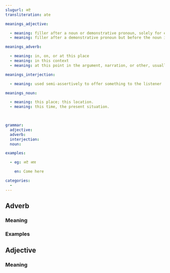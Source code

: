 ```yaml
---
slugurl: अटे
transliteration: ate

meanings_adjective:

  - meaning: filler after a noun or demonstrative pronoun, solely for emphasis.
  - meaning: filler after a demonstrative pronoun but before the noun it modifies, solely for emphasis.

meanings_adverb:

  - meaning: in, on, or at this place
  - meaning: in this context
  - meaning: at this point in the argument, narration, or other, usually written, work.

meanings_interjection:

  - meaning: used semi-assertively to offer something to the listener

meanings_noun:

  - meaning: this place; this location.
  - meaning: this time, the present situation.

  

grammar: 
  adjective:
  adverb:
  interjection:
  noun:

examples:

  - eg: अटे आव

    en: Come here

categories:
  - 
---
```


## Adverb

### Meaning

<meaning :meanings="meanings_adverb" ></meaning>

### Examples

<eg :eg="examples"></eg>

## Adjective

### Meaning

<meaning :meanings="meanings_adjective" ></meaning>
